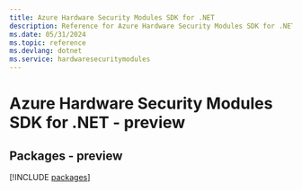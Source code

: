 ```yaml
---
title: Azure Hardware Security Modules SDK for .NET
description: Reference for Azure Hardware Security Modules SDK for .NET
ms.date: 05/31/2024
ms.topic: reference
ms.devlang: dotnet
ms.service: hardwaresecuritymodules
---
```

# Azure Hardware Security Modules SDK for .NET - preview
## Packages - preview
[!INCLUDE [packages](hardware-security-modules-index.md)]